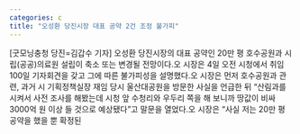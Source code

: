 ```yaml
---
categories: c
title: "오성환 당진시장 대표 공약 2건 조정 불가피"
---
```

[굿모닝충청 당진=김갑수 기자] 오성환 당진시장의 대표 공약인 20만 평 호수공원과 시립(공공)의료원 설립이 축소 또는 변경될 전망이다.오 시장은 4일 오전 시청에서 취임 100일 기자회견을 갖고 그에 따른 불가피성을 설명했다.오 시장은 먼저 호수공원과 관련, 과거 시 기획정책실장 재임 당시 울산대공원을 방문한 사실을 언급한 뒤 “산림과를 시켜서 사전 조사를 해봤는데 시청 앞 수청리와 우두리 쪽을 해 보니까 땅값이 비싸 3000억 원 이상 들 것으로 예상됐다”고 말문을 열었다.오 시장은 “사실 저는 20만 평 공약을 했을 뿐 확정된